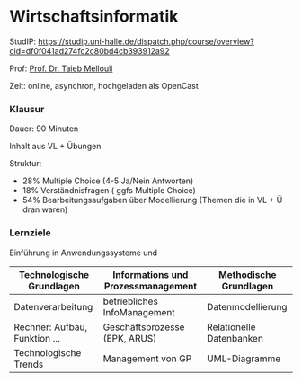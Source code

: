 # Wirtschaftsinformatik

StudIP: https://studip.uni-halle.de/dispatch.php/course/overview?cid=df0f041ad274fc2c80bd4cb393912a92 

Prof: [Prof. Dr. Taieb Mellouli](https://studip.uni-halle.de:443/dispatch.php/profile?cid=df0f041ad274fc2c80bd4cb393912a92&username=wif6w)

Zeit: online, asynchron, hochgeladen als OpenCast


### Klausur

Dauer: 90 Minuten

Inhalt aus VL + Übungen

Struktur: 

- 28% Multiple Choice (4-5 Ja/Nein Antworten)
- 18% Verständnisfragen ( ggfs Multiple Choice)
- 54% Bearbeitungsaufgaben über Modellierung (Themen die in VL + Ü dran waren)



### Lernziele 

Einführung in Anwendungssysteme und

| Technologische Grundlagen     | Informations und Prozessmanagement | Methodische Grundlagen   |
| ----------------------------- | ---------------------------------- | ------------------------ |
| Datenverarbeitung             | betriebliches InfoManagement       | Datenmodellierung        |
| Rechner: Aufbau, Funktion ... | Geschäftsprozesse (EPK, ARUS)      | Relationelle Datenbanken |
| Technologische Trends         | Management von GP                  | UML-Diagramme            |

